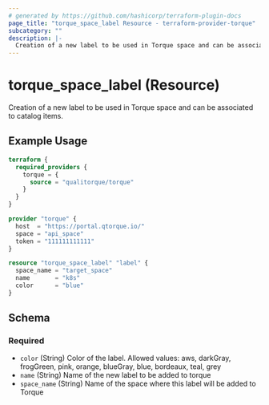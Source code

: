 ```yaml
---
# generated by https://github.com/hashicorp/terraform-plugin-docs
page_title: "torque_space_label Resource - terraform-provider-torque"
subcategory: ""
description: |-
  Creation of a new label to be used in Torque space and can be associated to catalog items.
---
```


# torque_space_label (Resource)

Creation of a new label to be used in Torque space and can be associated to catalog items.

## Example Usage

```terraform
terraform {
  required_providers {
    torque = {
      source = "qualitorque/torque"
    }
  }
}

provider "torque" {
  host  = "https://portal.qtorque.io/"
  space = "api_space"
  token = "111111111111"
}

resource "torque_space_label" "label" {
  space_name = "target_space"
  name       = "k8s"
  color      = "blue"
}
```

<!-- schema generated by tfplugindocs -->
## Schema

### Required

- `color` (String) Color of the label. Allowed values: aws, darkGray, frogGreen, pink, orange, blueGray, blue, bordeaux, teal, grey
- `name` (String) Name of the new label to be added to torque
- `space_name` (String) Name of the space where this label will be added to Torque
